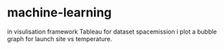 # machine-learning
in visulisation framework Tableau for dataset spacemission i plot a bubble graph for launch site vs temperature.
